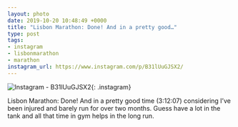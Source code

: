 ```yaml
---
layout: photo
date: 2019-10-20 10:48:49 +0000
title: "Lisbon Marathon: Done! And in a pretty good…"
type: post
tags:
- instagram
- lisbonmarathon
- marathon
instagram_url: https://www.instagram.com/p/B31lUuGJSX2/
---
```


![Instagram - B31lUuGJSX2](https://gonefora.run/img/B31lUuGJSX2.jpg){: .instagram}

Lisbon Marathon: Done! And in a pretty good time (3:12:07) considering I’ve been injured and barely run for over two months. Guess have a lot in the tank and all that time in gym helps in the long run.   
